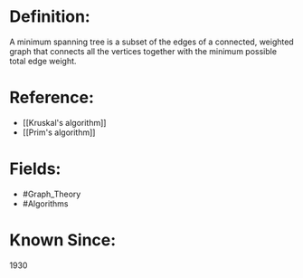 

# Definition:
A minimum spanning tree is a subset of the edges of a connected, weighted graph that connects all the vertices together with the minimum possible total edge weight.

# Reference:
- [[Kruskal's algorithm]]
- [[Prim's algorithm]]

# Fields: 
- #Graph_Theory
- #Algorithms

# Known Since:
1930

